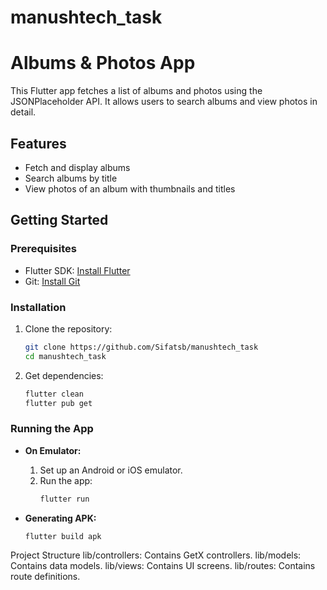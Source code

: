 # manushtech_task

# Albums & Photos App

This Flutter app fetches a list of albums and photos using the JSONPlaceholder API. It allows users to search albums and view photos in detail.

## Features

- Fetch and display albums
- Search albums by title
- View photos of an album with thumbnails and titles

## Getting Started

### Prerequisites

- Flutter SDK: [Install Flutter](https://flutter.dev/docs/get-started/install)
- Git: [Install Git](https://git-scm.com/book/en/v2/Getting-Started-Installing-Git)

### Installation

1. Clone the repository:
    ```sh
    git clone https://github.com/Sifatsb/manushtech_task
    cd manushtech_task
    ```

2. Get dependencies:
    ```sh
   flutter clean
    flutter pub get
    ```

### Running the App

- **On Emulator:**
    1. Set up an Android or iOS emulator.
    2. Run the app:
       ```sh
       flutter run
       ```

- **Generating APK:**
  ```sh
  flutter build apk


Project Structure
lib/controllers: Contains GetX controllers.
lib/models: Contains data models.
lib/views: Contains UI screens.
lib/routes: Contains route definitions.


